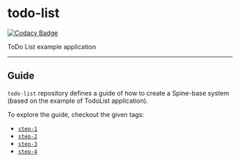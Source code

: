 # todo-list

[![Codacy Badge](https://api.codacy.com/project/badge/Grade/39e3e7d9707f4da58c950c3dbf172cfd)](https://www.codacy.com/app/SpineEventEngine/todo-list?utm_source=github.com&utm_medium=referral&utm_content=SpineEventEngine/todo-list&utm_campaign=badger)

ToDo List example application

---

## Guide

`todo-list` repository defines a guide of how to create a Spine-base system (based on the example 
of TodoList application).

To explore the guide, checkout the given tags:
 - [`step-1`](https://github.com/SpineEventEngine/todo-list/tree/step-1)
 - [`step-2`](https://github.com/SpineEventEngine/todo-list/tree/step-2)
 - [`step-3`](https://github.com/SpineEventEngine/todo-list/tree/step-3)
 - [`step-4`](https://github.com/SpineEventEngine/todo-list/tree/step-4)
